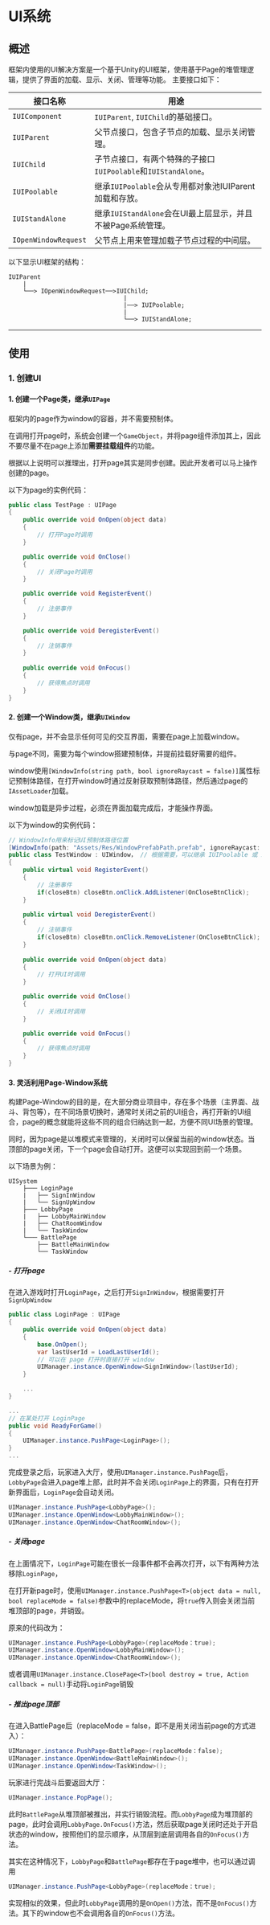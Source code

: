 # UI系统

## 概述
框架内使用的UI解决方案是一个基于Unity的UI框架，使用基于Page的堆管理逻辑，提供了界面的加载、显示、关闭、管理等功能。
主要接口如下：

| 接口名称 | 用途 |
|--------|------|
|`IUIComponent` | `IUIParent`, `IUIChild`的基础接口。|
|`IUIParent` | 父节点接口，包含子节点的加载、显示关闭管理。|  
|`IUIChild` | 子节点接口，有两个特殊的子接口`IUIPoolable`和`IUIStandAlone`。|
|`IUIPoolable`| 继承`IUIPoolable`会从专用都对象池IUIParent加载和存放。|
|`IUIStandAlone`| 继承`IUIStandAlone`会在UI最上层显示，并且不被Page系统管理。|
|`IOpenWindowRequest`| 父节点上用来管理加载子节点过程的中间层。|

以下显示UI框架的结构：

```mermaid 
IUIParent
    |
    └──> IOpenWindowRequest──>IUIChild;
                                |
                                |──> IUIPoolable;
                                |
                                └──> IUIStandAlone;
```

---

## 使用

### 1. **创建UI**

#### 1. **创建一个Page类，继承`UIPage`**
框架内的page作为window的容器，并不需要预制体。

在调用打开page时，系统会创建一个`GameObject`，并将page组件添加其上，因此不要尽量不在page上添加**需要挂载组件**的功能。

根据以上说明可以推理出，打开page其实是同步创建。因此开发者可以马上操作创建的page。

以下为page的实例代码：

```csharp
public class TestPage : UIPage
{
    public override void OnOpen(object data)
    {
        // 打开Page时调用
    }

    public override void OnClose()
    {
        // 关闭Page时调用
    }

    public override void RegisterEvent()
    {
        // 注册事件
    }

    public override void DeregisterEvent()
    {
        // 注销事件
    }
    
    public override void OnFocus()
    {
        // 获得焦点时调用
    }
}
```

#### 2. **创建一个Window类，继承`UIWindow`**
仅有page，并不会显示任何可见的交互界面，需要在page上加载window。

与page不同，需要为每个window搭建预制体，并提前挂载好需要的组件。

window使用`[WindowInfo(string path, bool ignoreRaycast = false)]`属性标记预制体路径，在打开window时通过反射获取预制体路径，然后通过page的`IAssetLoader`加载。

window加载是异步过程，必须在界面加载完成后，才能操作界面。

以下为window的实例代码：

```csharp
// WindowInfo用来标记UI预制体路径位置
[WindowInfo(path: "Assets/Res/WindowPrefabPath.prefab", ignoreRaycast: false)]
public class TestWindow : UIWindow， // 根据需要，可以继承 IUIPoolable 或 IUIStandAlone
{
    public virtual void RegisterEvent()
    {
        // 注册事件
        if(closeBtn) closeBtn.onClick.AddListener(OnCloseBtnClick);
    }
        
    public virtual void DeregisterEvent()
    {
        // 注销事件
        if(closeBtn) closeBtn.onClick.RemoveListener(OnCloseBtnClick);
    }
        
    public override void OnOpen(object data)
    {
        // 打开UI时调用
    }

    public override void OnClose()
    {
        // 关闭UI时调用
    }

    public override void OnFocus()
    {
        // 获得焦点时调用
    }
}
```

#### 3. **灵活利用Page-Window系统**
构建Page-Window的目的是，在大部分商业项目中，存在多个场景（主界面、战斗、背包等），在不同场景切换时，通常时关闭之前的UI组合，再打开新的UI组合，page的概念就能将这些不同的组合归纳达到一起，方便不同UI场景的管理。

同时，因为page是以堆模式来管理的，关闭时可以保留当前的window状态。当顶部的page关闭，下一个page会自动打开。这便可以实现回到前一个场景。

以下场景为例：

```plaintext
UISystem
    ├─── LoginPage
    |   ├── SignInWindow
    |   └── SignUpWindow
    ├─── LobbyPage
    |   ├── LobbyMainWindow
    |   ├── ChatRoomWindow
    |   └── TaskWindow
    └─── BattlePage
        ├── BattleMainWindow
        └── TaskWindow
```

##### - **打开page**

在进入游戏时打开`LoginPage`，之后打开`SignInWindow`，根据需要打开`SignUpWindow`
```csharp
public class LoginPage : UIPage
{
    public override void OnOpen(object data)
    {
        base.OnOpen();
        var lastUserId = LoadLastUserId();
        // 可以在 page 打开时直接打开 window
        UIManager.instance.OpenWindow<SignInWindow>(lastUserId);
    }

    ...
}

...
// 在某处打开 LoginPage
public void ReadyForGame()
{
    UIManager.instance.PushPage<LoginPage>();
}
...

```

完成登录之后，玩家进入大厅，使用`UIManager.instance.PushPage`后，`LobbyPage`会进入page堆上部，此时并不会关闭`LoginPage`上的界面，只有在打开新界面后，`LoginPage`会自动关闭。
```csharp
UIManager.instance.PushPage<LobbyPage>();
UIManager.instance.OpenWindow<LobbyMainWindow>();
UIManager.instance.OpenWindow<ChatRoomWindow>();
```

##### - **关闭page**
在上面情况下，`LoginPage`可能在很长一段事件都不会再次打开，以下有两种方法移除`LoginPage`，

在打开新page时，使用`UIManager.instance.PushPage<T>(object data = null, bool replaceMode = false)`参数中的replaceMode，将`true`传入则会关闭当前堆顶部的page，并销毁。

原来的代码改为：
```csharp
UIManager.instance.PushPage<LobbyPage>(replaceMode：true);
UIManager.instance.OpenWindow<LobbyMainWindow>();
UIManager.instance.OpenWindow<ChatRoomWindow>();
```

或者调用`UIManager.instance.ClosePage<T>(bool destroy = true, Action callback = null)`手动将`LoginPage`销毁

##### - **推出page顶部**
在进入BattlePage后（replaceMode = false，即不是用关闭当前page的方式进入）：
```csharp
UIManager.instance.PushPage<BattlePage>(replaceMode：false);
UIManager.instance.OpenWindow<BattleMainWindow>();
UIManager.instance.OpenWindow<TaskWindow>();
```

玩家进行完战斗后要返回大厅：
```csharp
UIManager.instance.PopPage();
```

此时`BattlePage`从堆顶部被推出，并实行销毁流程。而`LobbyPage`成为堆顶部的page，此时会调用`LobbyPage.OnFocus()`方法，然后获取page关闭时还处于开启状态的window，按照他们的显示顺序，从顶层到底层调用各自的`OnFocus()`方法。

其实在这种情况下，`LobbyPage`和`BattlePage`都存在于page堆中，也可以通过调用
```csharp
UIManager.instance.PushPage<LobbyPage>(replaceMode：true);
```
实现相似的效果，但此时`LobbyPage`调用的是`OnOpen()`方法，而不是`OnFocus()`方法。其下的window也不会调用各自的`OnFocus()`方法。